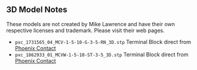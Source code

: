 ## 3D Model Notes
These models are not created by Mike Lawrence and have their own respective licenses and trademark. Please visit their web pages.
* `pxc_1731565_04_MCV-1-5-10-G-3-5-RN_3D.stp` Terminal Block direct from [Phoenix Contact](https://www.phoenixcontact.com/online/portal/us/?uri=pxc-oc-itemdetail:pid=1731565&library=usen&pcck=P-11-02-11&tab=5&selectedCategory=ALL)
* `pxc_1862933_01_MCVW-1-5-10-ST-3-5_3D.stp` Terminal Block direct from [Phoenix Contact](https://www.phoenixcontact.com/online/portal/us/?uri=pxc-oc-itemdetail:pid=1862933&library=usen&pcck=P-11-02-11&tab=5&selectedCategory=ALL)
